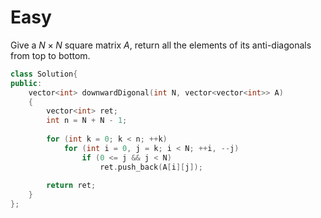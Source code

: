 # Easy

Give a $N \times N$ square matrix $A$, return all the elements of its anti-diagonals from top to bottom.

```cpp
class Solution{
public:
    vector<int> downwardDigonal(int N, vector<vector<int>> A)
    {
        vector<int> ret;
        int n = N + N - 1;
        
        for (int k = 0; k < n; ++k)
            for (int i = 0, j = k; i < N; ++i, --j)
                if (0 <= j && j < N)
                    ret.push_back(A[i][j]);
        
        return ret;
    }
};
```
